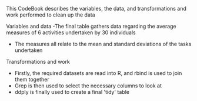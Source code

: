 This CodeBook describes the variables, the data, and transformations and work performed to clean up the data

Variables and data
-The final table gathers data regarding the average measures of 6 activities undertaken by 30 individuals
- The measures all relate to the mean and standard deviations of the tasks undertaken

Transformations and work
- Firstly, the required datasets are read into R, and rbind is used to join them together
- Grep is then used to select the necessary columns to look at 
- ddply is finally used to create a final 'tidy' table 


